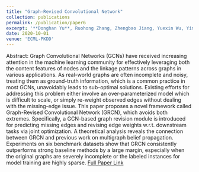 ```yaml
---
title: "Graph-Revised Convolutional Network"
collection: publications
permalink: /publication/paper6
excerpt: '**Donghan Yu**, Ruohong Zhang, Zhengbao Jiang, Yuexin Wu, Yiming Yang'
date: 2020-10-01
venue: 'ECML-PKDD'
---
```


Abstract: Graph Convolutional Networks (GCNs) have received increasing attention in the machine learning community for effectively leveraging both the content features of nodes and the linkage patterns across graphs in various applications. As real-world graphs are often incomplete and noisy, treating them as ground-truth information, which is a common practice in most GCNs, unavoidably leads to sub-optimal solutions. Existing efforts for addressing this problem either involve an over-parameterized model which is difficult to scale, or simply re-weight observed edges without dealing with the missing-edge issue. This paper proposes a novel framework called Graph-Revised Convolutional Network (GRCN), which avoids both extremes. Specifically, a GCN-based graph revision module is introduced for predicting missing edges and revising edge weights w.r.t. downstream tasks via joint optimization. A theoretical analysis reveals the connection between GRCN and previous work on multigraph belief propagation. Experiments on six benchmark datasets show that GRCN consistently outperforms strong baseline methods by a large margin, especially when the original graphs are severely incomplete or the labeled instances for model training are highly sparse. [Full Paper Link](https://arxiv.org/abs/1911.07123)
